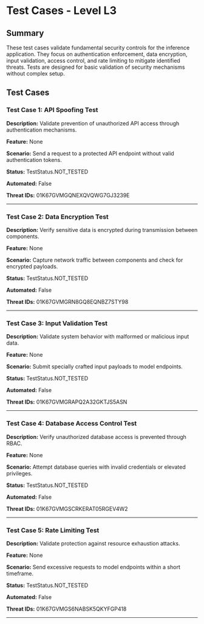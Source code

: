 # Test Cases - Level L3

## Summary

These test cases validate fundamental security controls for the inference application. They focus on authentication enforcement, data encryption, input validation, access control, and rate limiting to mitigate identified threats. Tests are designed for basic validation of security mechanisms without complex setup.

## Test Cases

### Test Case 1: API Spoofing Test

**Description:** Validate prevention of unauthorized API access through authentication mechanisms.

**Feature:** None

**Scenario:** Send a request to a protected API endpoint without valid authentication tokens.

**Status:** TestStatus.NOT_TESTED

**Automated:** False

**Threat IDs:** 01K67GVMGQNEXQVQWG7GJ3239E

---

### Test Case 2: Data Encryption Test

**Description:** Verify sensitive data is encrypted during transmission between components.

**Feature:** None

**Scenario:** Capture network traffic between components and check for encrypted payloads.

**Status:** TestStatus.NOT_TESTED

**Automated:** False

**Threat IDs:** 01K67GVMGRN8GQ8EQNBZ7STY98

---

### Test Case 3: Input Validation Test

**Description:** Validate system behavior with malformed or malicious input data.

**Feature:** None

**Scenario:** Submit specially crafted input payloads to model endpoints.

**Status:** TestStatus.NOT_TESTED

**Automated:** False

**Threat IDs:** 01K67GVMGRAPQ2A32GKTJS5ASN

---

### Test Case 4: Database Access Control Test

**Description:** Verify unauthorized database access is prevented through RBAC.

**Feature:** None

**Scenario:** Attempt database queries with invalid credentials or elevated privileges.

**Status:** TestStatus.NOT_TESTED

**Automated:** False

**Threat IDs:** 01K67GVMGSCRKERAT05RGEV4W2

---

### Test Case 5: Rate Limiting Test

**Description:** Validate protection against resource exhaustion attacks.

**Feature:** None

**Scenario:** Send excessive requests to model endpoints within a short timeframe.

**Status:** TestStatus.NOT_TESTED

**Automated:** False

**Threat IDs:** 01K67GVMGS6NABSK5QKYFGP418

---

